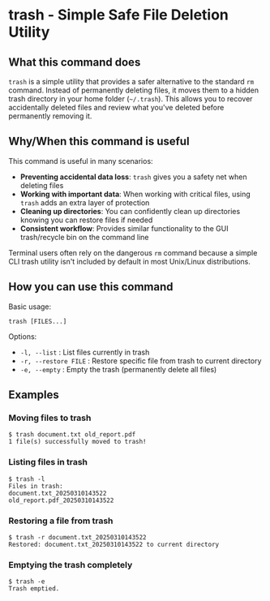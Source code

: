 # trash - Simple Safe File Deletion Utility

## What this command does

`trash` is a simple utility that provides a safer alternative to the standard `rm` command. Instead of permanently deleting files, it moves them to a hidden trash directory in your home folder (`~/.trash`). This allows you to recover accidentally deleted files and review what you've deleted before permanently removing it.

## Why/When this command is useful

This command is useful in many scenarios:

- **Preventing accidental data loss**: `trash` gives you a safety net when deleting files
- **Working with important data**: When working with critical files, using `trash` adds an extra layer of protection
- **Cleaning up directories**: You can confidently clean up directories knowing you can restore files if needed
- **Consistent workflow**: Provides similar functionality to the GUI trash/recycle bin on the command line

Terminal users often rely on the dangerous `rm` command because a simple CLI trash utility isn't included by default in most Unix/Linux distributions.

## How you can use this command

Basic usage:
```
trash [FILES...]
```

Options:
- `-l, --list` : List files currently in trash
- `-r, --restore FILE` : Restore specific file from trash to current directory
- `-e, --empty` : Empty the trash (permanently delete all files)

## Examples

### Moving files to trash
```
$ trash document.txt old_report.pdf
1 file(s) successfully moved to trash!
```

### Listing files in trash
```
$ trash -l
Files in trash:
document.txt_20250310143522
old_report.pdf_20250310143522
```

### Restoring a file from trash
```
$ trash -r document.txt_20250310143522
Restored: document.txt_20250310143522 to current directory
```

### Emptying the trash completely
```
$ trash -e
Trash emptied.
```
